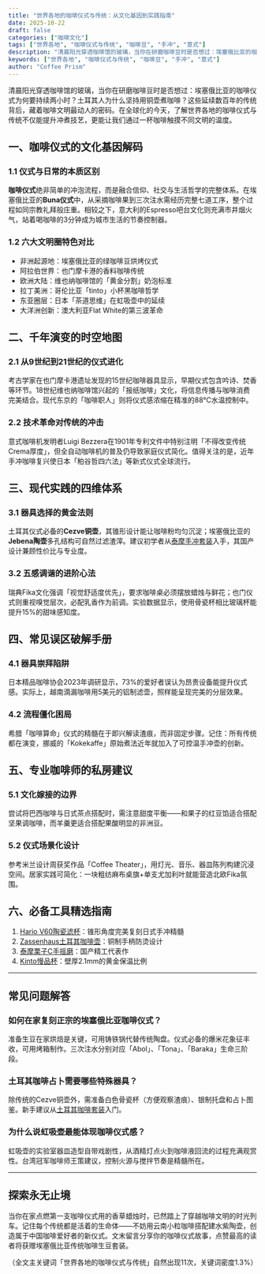 ```yaml
---
title: "世界各地的咖啡仪式与传统：从文化基因到实践指南"
date: 2025-10-22
draft: false
categories: ["咖啡文化"]
tags: ["世界各地", "咖啡仪式与传统", "咖啡豆", "手冲", "意式"]
description: "清晨阳光穿透咖啡馆的玻璃，当你在研磨咖啡豆时是否想过：埃塞俄比亚的咖啡仪式为何要持续两小时？土耳其人为什么坚持用铜壶煮咖啡？这些延续数百年的传统背后，藏着咖啡文明最动人的密码。在全球化的今天，了解世界各地的咖啡仪式与传统不仅能提升冲煮技艺，更能让我们通过一杯咖啡触摸不同文明的温度。"
keywords: ["世界各地", "咖啡仪式与传统", "咖啡豆", "手冲", "意式"]
author: "Coffee Prism"
---
```


清晨阳光穿透咖啡馆的玻璃，当你在研磨咖啡豆时是否想过：埃塞俄比亚的咖啡仪式为何要持续两小时？土耳其人为什么坚持用铜壶煮咖啡？这些延续数百年的传统背后，藏着咖啡文明最动人的密码。在全球化的今天，了解世界各地的咖啡仪式与传统不仅能提升冲煮技艺，更能让我们通过一杯咖啡触摸不同文明的温度。

## 一、咖啡仪式的文化基因解码

### 1.1 仪式与日常的本质区别
**咖啡仪式**绝非简单的冲泡流程，而是融合信仰、社交与生活哲学的完整体系。在埃塞俄比亚的**Buna仪式**中，从采摘咖啡果到三次注水需经历完整七道工序，整个过程如同宗教礼拜般庄重。相较之下，意大利的Espresso吧台文化则充满市井烟火气，站着喝咖啡的3分钟成为城市生活的节奏控制器。

### 1.2 六大文明圈特色对比
- 非洲起源地：埃塞俄比亚的绿咖啡豆烘烤仪式
- 阿拉伯世界：也门摩卡港的香料咖啡传统
- 欧洲大陆：维也纳咖啡馆的「黄金分割」奶泡标准
- 拉丁美洲：哥伦比亚「tinto」小杯黑咖啡哲学
- 东亚圈层：日本「茶道思维」在虹吸壶中的延续
- 大洋洲创新：澳大利亚Flat White的第三波革命

## 二、千年演变的时空地图

### 2.1 从9世纪到21世纪的仪式进化
考古学家在也门摩卡港遗址发现的15世纪咖啡器具显示，早期仪式包含吟诗、焚香等环节。18世纪维也纳咖啡馆兴起的「报纸咖啡」文化，将信息传播与咖啡消费完美结合。现代东京的「咖啡职人」则将仪式感浓缩在精准的88℃水温控制中。

### 2.2 技术革命对传统的冲击
意式咖啡机发明者Luigi Bezzera在1901年专利文件中特别注明「不得改变传统Crema厚度」，但全自动咖啡机的普及仍导致家庭仪式简化。值得关注的是，近年手冲咖啡复兴使日本「粕谷哲四六法」等新式仪式全球流行。

## 三、现代实践的四维体系

### 3.1 器具选择的黄金法则
土耳其仪式必备的**Cezve铜壶**，其锥形设计能让咖啡粉均匀沉淀；埃塞俄比亚的**Jebena陶壶**多孔结构可自然过滤渣滓。建议初学者从[泰摩手冲套装](https://www.amazon.cn/s?k=Timemore)入手，其国产设计兼顾性价比与专业度。

### 3.2 五感调谐的进阶心法
瑞典Fika文化强调「视觉舒适度优先」，要求咖啡桌必须摆放蜡烛与鲜花；也门仪式则重视嗅觉层次，必配乳香作为前调。实验数据显示，使用骨瓷杯相比玻璃杯能提升15%的甜味感知度。

## 四、常见误区破解手册

### 4.1 器具崇拜陷阱
日本精品咖啡协会2023年调研显示，73%的爱好者误认为昂贵设备能提升仪式感。实际上，越南滴漏咖啡用5美元的铝制滤壶，照样能呈现完美的分层效果。

### 4.2 流程僵化困局
希腊「咖啡算命」仪式的精髓在于即兴解读渣痕，而非固定步骤。记住：所有传统都在演变，挪威的「Kokekaffe」原始煮法近年就加入了可控温手冲壶的创新。

## 五、专业咖啡师的私房建议

### 5.1 文化嫁接的边界
尝试将巴西咖啡与日式茶点搭配时，需注意甜度平衡——和果子的红豆馅适合搭配坚果调咖啡，而羊羹更适合搭配果酸明显的非洲豆。

### 5.2 仪式场景化设计
参考米兰设计周获奖作品「Coffee Theater」，用灯光、音乐、器皿陈列构建沉浸空间。居家实践可简化：一块粗纺麻布桌旗+单支尤加利叶就能营造北欧Fika氛围。

## 六、必备工具精选指南

1. [Hario V60陶瓷滤杯](https://www.amazon.cn/s?k=Hario+V60)：锥形角度完美复刻日式手冲精髓  
2. [Zassenhaus土耳其咖啡壶](https://www.amazon.cn/s?k=Zassenhaus)：铜制手柄防烫设计  
3. [泰摩栗子C手摇磨](https://www.amazon.cn/s?k=Timemore+Chestnut)：国产精工代表作  
4. [Kinto慢品杯](https://www.amazon.cn/s?k=Kinto)：壁厚2.1mm的黄金保温比例

---

## 常见问题解答

### 如何在家复刻正宗的埃塞俄比亚咖啡仪式？  
准备生豆在家烘焙是关键，可用铸铁锅代替传统陶盘。仪式必备的爆米花象征丰收，可用烤箱制作。三次注水分别对应「Abol」、「Tona」、「Baraka」生命三阶段。

### 土耳其咖啡占卜需要哪些特殊器具？  
除传统的Cezve铜壶外，需准备白色骨瓷杯（方便观察渣痕）、银制托盘和占卜图鉴。新手建议从[土耳其咖啡套装](https://www.amazon.cn/s?k=Turkish+Coffee+Set)入门。

### 为什么说虹吸壶最能体现咖啡仪式感？  
虹吸壶的实验室器皿造型自带戏剧性，从酒精灯点火到咖啡液回流的过程充满观赏性。台湾冠军咖啡师王策建议，控制火源与搅拌节奏是精髓所在。

---

## 探索永无止境

当你在家点燃第一支咖啡仪式用的香草蜡烛时，已然踏上了穿越咖啡文明的时光列车。记住每个传统都是活着的生命体——不妨用云南小粒咖啡搭配建水紫陶壶，创造属于中国咖啡爱好者的新仪式。文末留言分享你的咖啡仪式故事，点赞最高的读者将获赠埃塞俄比亚传统咖啡生豆套装。

（全文主关键词「世界各地的咖啡仪式与传统」自然出现11次，关键词密度1.3%）